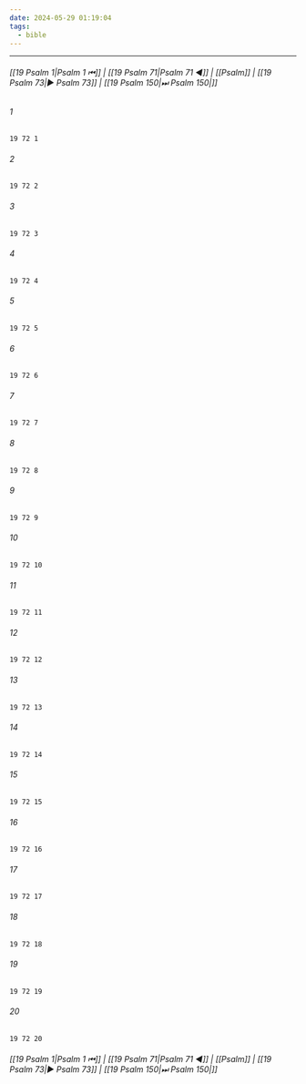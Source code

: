 ```yaml
---
date: 2024-05-29 01:19:04
tags:
  - bible
---
```

___

###### [[19 Psalm 1|Psalm 1 ⏮]] | [[19 Psalm 71|Psalm 71 ◀]] | [[Psalm]] | [[19 Psalm 73|▶ Psalm 73]] | [[19 Psalm 150|⏭ Psalm 150|]]

###### 1
``` verse
19 72 1 
```
###### 2
``` verse
19 72 2 
```
###### 3
``` verse
19 72 3 
```
###### 4
``` verse
19 72 4 
```
###### 5
``` verse
19 72 5 
```
###### 6
``` verse
19 72 6 
```
###### 7
``` verse
19 72 7 
```
###### 8
``` verse
19 72 8 
```
###### 9
``` verse
19 72 9 
```
###### 10
``` verse
19 72 10 
```
###### 11
``` verse
19 72 11 
```
###### 12
``` verse
19 72 12 
```
###### 13
``` verse
19 72 13 
```
###### 14
``` verse
19 72 14 
```
###### 15
``` verse
19 72 15 
```
###### 16
``` verse
19 72 16 
```
###### 17
``` verse
19 72 17 
```
###### 18
``` verse
19 72 18 
```
###### 19
``` verse
19 72 19 
```
###### 20
``` verse
19 72 20 
```

###### [[19 Psalm 1|Psalm 1 ⏮]] | [[19 Psalm 71|Psalm 71 ◀]] | [[Psalm]] | [[19 Psalm 73|▶ Psalm 73]] | [[19 Psalm 150|⏭ Psalm 150|]]

